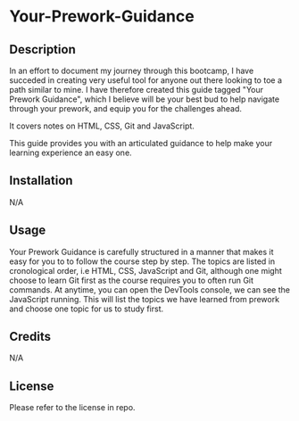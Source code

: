 # Your-Prework-Guidance

## Description
In an effort to document my journey through this bootcamp, I have succeded in creating very useful tool for anyone out there looking to toe a path similar to mine. 
I have therefore created this guide tagged "Your Prework Guidance", which I believe will be your best bud to help navigate through your prework, and equip you for the challenges ahead.

It covers notes on HTML, CSS, Git and JavaScript.

This guide provides you with an articulated guidance to help make your learning experience an easy one.

## Installation
N/A

## Usage
Your Prework Guidance is carefully structured in a manner that makes it easy for you to to follow the course step by step.
The topics are listed in cronological order, i.e HTML, CSS, JavaScript and Git, although one might choose to learn Git first as the course requires you to often run Git commands.
At anytime, you can open the DevTools console, we can see the JavaScript running. This will list the topics we have learned from prework and choose one topic for us to study first.

## Credits
N/A

## License
Please refer to the license in repo.
